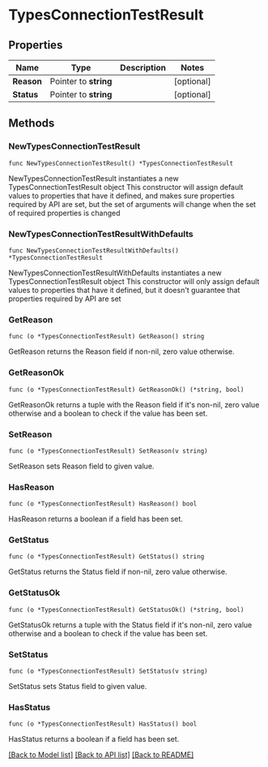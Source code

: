 # TypesConnectionTestResult

## Properties

Name | Type | Description | Notes
------------ | ------------- | ------------- | -------------
**Reason** | Pointer to **string** |  | [optional] 
**Status** | Pointer to **string** |  | [optional] 

## Methods

### NewTypesConnectionTestResult

`func NewTypesConnectionTestResult() *TypesConnectionTestResult`

NewTypesConnectionTestResult instantiates a new TypesConnectionTestResult object
This constructor will assign default values to properties that have it defined,
and makes sure properties required by API are set, but the set of arguments
will change when the set of required properties is changed

### NewTypesConnectionTestResultWithDefaults

`func NewTypesConnectionTestResultWithDefaults() *TypesConnectionTestResult`

NewTypesConnectionTestResultWithDefaults instantiates a new TypesConnectionTestResult object
This constructor will only assign default values to properties that have it defined,
but it doesn't guarantee that properties required by API are set

### GetReason

`func (o *TypesConnectionTestResult) GetReason() string`

GetReason returns the Reason field if non-nil, zero value otherwise.

### GetReasonOk

`func (o *TypesConnectionTestResult) GetReasonOk() (*string, bool)`

GetReasonOk returns a tuple with the Reason field if it's non-nil, zero value otherwise
and a boolean to check if the value has been set.

### SetReason

`func (o *TypesConnectionTestResult) SetReason(v string)`

SetReason sets Reason field to given value.

### HasReason

`func (o *TypesConnectionTestResult) HasReason() bool`

HasReason returns a boolean if a field has been set.

### GetStatus

`func (o *TypesConnectionTestResult) GetStatus() string`

GetStatus returns the Status field if non-nil, zero value otherwise.

### GetStatusOk

`func (o *TypesConnectionTestResult) GetStatusOk() (*string, bool)`

GetStatusOk returns a tuple with the Status field if it's non-nil, zero value otherwise
and a boolean to check if the value has been set.

### SetStatus

`func (o *TypesConnectionTestResult) SetStatus(v string)`

SetStatus sets Status field to given value.

### HasStatus

`func (o *TypesConnectionTestResult) HasStatus() bool`

HasStatus returns a boolean if a field has been set.


[[Back to Model list]](../README.md#documentation-for-models) [[Back to API list]](../README.md#documentation-for-api-endpoints) [[Back to README]](../README.md)


